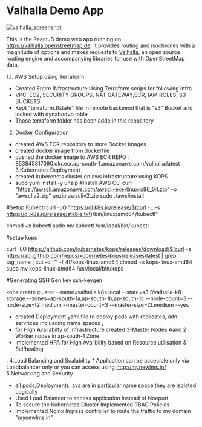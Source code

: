 # Valhalla Demo App

![valhalla_screenshot](https://user-images.githubusercontent.com/10322094/144841673-18ec0772-129d-443e-a040-5172480b0f92.png)

This is the ReactJS demo web app running on https://valhalla.openstreetmap.de. It provides routing and isochrones with a magnitude of options and makes requests to [Valhalla](https://github.com/valhalla/valhalla), an open source routing engine and accompanying libraries for use with OpenStreetMap data.

1.1. AWS Setup using Terraform
* Created Entire INfrastructure Using Terraform scrips for following Infra
* VPC, EC2, SECURITY GROUPS, NAT GATEWAY,ECR, IAM ROLES, S3 BUCKETS
* Kept "terraform.tfstate" file in remote backeend that is "s3" Bucket and locked with dynabodvb table
* Those terraform folder has been adde in this repository
2. Docker Configuration
  * created AWS ECR repository to store Docker Images
  * created docker image from dockerfile
  * pushed the docker image to AWS ECR REPO : 853845817090.dkr.ecr.ap-south-1.amazonaws.com/valhalla:latest
 3.Kubernetes Deployment
   * created kuberenets cluster on aws infrastructure using KOPS
   * sudo yum install -y unzip
#Install AWS CLI
curl "https://awscli.amazonaws.com/awscli-exe-linux-x86_64.zip" -o "awscliv2.zip"
unzip awscliv2.zip
sudo ./aws/install

#Setup Kubectl
curl -LO "https://dl.k8s.io/release/$(curl -L -s https://dl.k8s.io/release/stable.txt)/bin/linux/amd64/kubectl"

chmod +x kubectl
sudo mv kubectl /usr/local/bin/kubectl

#setup kops

curl -LO https://github.com/kubernetes/kops/releases/download/$(curl -s https://api.github.com/repos/kubernetes/kops/releases/latest | grep tag_name | cut -d '"' -f 4)/kops-linux-amd64
chmod +x kops-linux-amd64
sudo mv kops-linux-amd64 /usr/local/bin/kops

#Generating SSH Gen key
ssh-keygen

kops create cluster --name=valhalla.k8s.local --state=s3://valhalla-k8-storage --zones=ap-south-1a,ap-south-1b,ap-south-1c --node-count=3 --node-size=t2.medium --master-count=3 --master-size=t3.medium --yes
* created Deployment.yaml file to deploy pods with replicates, adn servrices inclusding name spaces ,
* for High Availabilty of Infrastructure created 3-Master Nodes Aand 2 Worker nodes in ap-south-1 Zone
* Implemented HPA for High Availbility based on Resource utilisation & Selfhealing

. 4.Load Balancing and Scalability
    * Application can be accecible only via Loadbalancer only or you can access using http://mynewlms.in/
   5.Networking and Security 
   * all pods,Deployments, svs are in particular name space they are isolated Logically
   * Used Load Balancer to access application instead of Noeport
   * To secure the Kubernetes Cluster Implemented RBAC Policies
   * Implemented Nginx Ingress controller to route the traffic to my domain "mynewlms.in"  
     

